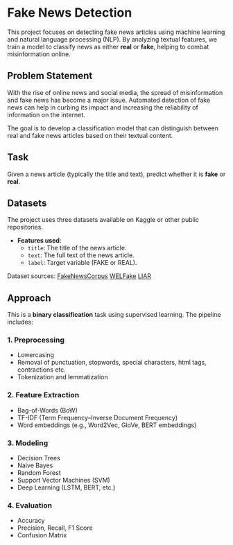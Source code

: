 # Fake News Detection

This project focuses on detecting fake news articles using machine learning and natural language processing (NLP). By analyzing textual features, we train a model to classify news as either **real** or **fake**, helping to combat misinformation online.

## Problem Statement

With the rise of online news and social media, the spread of misinformation and fake news has become a major issue. Automated detection of fake news can help in curbing its impact and increasing the reliability of information on the internet.

The goal is to develop a classification model that can distinguish between real and fake news articles based on their textual content.

## Task

Given a news article (typically the title and text), predict whether it is **fake** or **real**.

## Datasets

The project uses three datasets available on Kaggle or other public repositories.

- **Features used**:
  - `title`: The title of the news article.
  - `text`: The full text of the news article.
  - `label`: Target variable (FAKE or REAL).

Dataset sources: [FakeNewsCorpus](https://github.com/several27/FakeNewsCorpus)
[WELFake](https://www.kaggle.com/datasets/saurabhshahane/fake-news-classification)
[LIAR](https://www.kaggle.com/datasets/doanquanvietnamca/liar-dataset)

## Approach

This is a **binary classification** task using supervised learning. The pipeline includes:

### 1. **Preprocessing**
- Lowercasing
- Removal of punctuation, stopwords, special characters, html tags, contractions etc.
- Tokenization and lemmatization

### 2. **Feature Extraction**
- Bag-of-Words (BoW)
- TF-IDF (Term Frequency–Inverse Document Frequency)
- Word embeddings (e.g., Word2Vec, GloVe, BERT embeddings)

### 3. **Modeling**
- Decision Trees
- Naive Bayes
- Random Forest
- Support Vector Machines (SVM)
- Deep Learning (LSTM, BERT, etc.)

### 4. **Evaluation**
- Accuracy
- Precision, Recall, F1 Score
- Confusion Matrix
